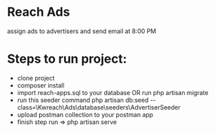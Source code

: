 # Reach Ads
assign ads to advertisers and send email at 8:00 PM

# Steps to run project:
- clone project
- composer install
- import reach-apps.sql to your database OR run php artisan migrate 
- run this seeder command php artisan db:seed --class=\\Kwreach\\Ads\\database\\seeders\\AdvertiserSeeder
- upload postman collection to your postman app
- finish step run => php artisan serve
